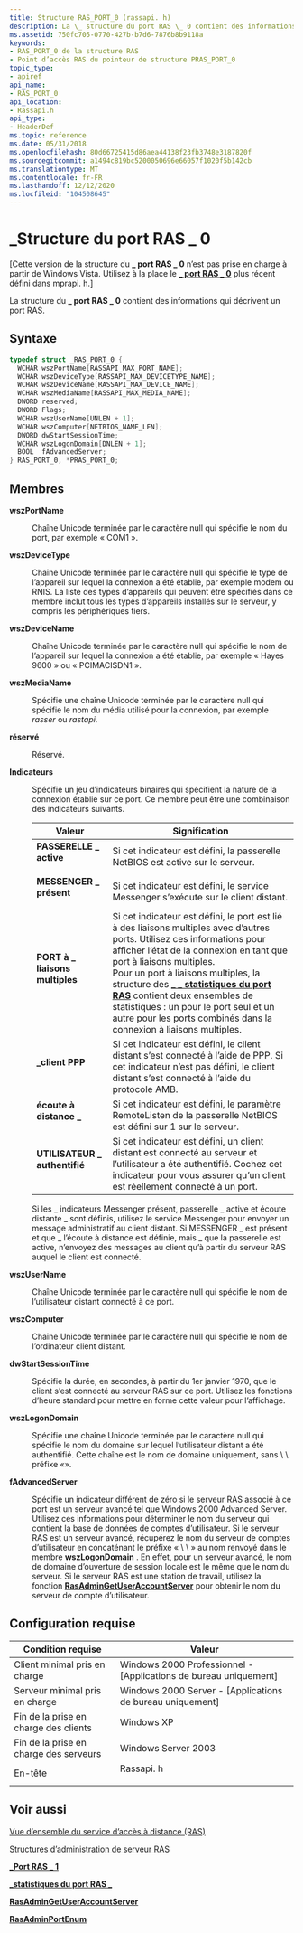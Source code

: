 ```yaml
---
title: Structure RAS_PORT_0 (rassapi. h)
description: La \_ structure du port RAS \_ 0 contient des informations qui décrivent un port RAS.
ms.assetid: 750fc705-0770-427b-b7d6-7876b8b9118a
keywords:
- RAS_PORT_0 de la structure RAS
- Point d’accès RAS du pointeur de structure PRAS_PORT_0
topic_type:
- apiref
api_name:
- RAS_PORT_0
api_location:
- Rassapi.h
api_type:
- HeaderDef
ms.topic: reference
ms.date: 05/31/2018
ms.openlocfilehash: 80d66725415d86aea44138f23fb3748e3187820f
ms.sourcegitcommit: a1494c819bc5200050696e66057f1020f5b142cb
ms.translationtype: MT
ms.contentlocale: fr-FR
ms.lasthandoff: 12/12/2020
ms.locfileid: "104508645"
---
```

# <a name="ras_port_0-structure"></a>\_Structure du port RAS \_ 0

\[Cette version de la structure du **\_ port RAS \_ 0** n’est pas prise en charge à partir de Windows Vista. Utilisez à la place le [**\_ port RAS \_ 0**](/windows/desktop/api/Mprapi/ns-mprapi-ras_port_0) plus récent défini dans mprapi. h.\]

La structure du **\_ port RAS \_ 0** contient des informations qui décrivent un port RAS.

## <a name="syntax"></a>Syntaxe


```C++
typedef struct _RAS_PORT_0 {
  WCHAR wszPortName[RASSAPI_MAX_PORT_NAME];
  WCHAR wszDeviceType[RASSAPI_MAX_DEVICETYPE_NAME];
  WCHAR wszDeviceName[RASSAPI_MAX_DEVICE_NAME];
  WCHAR wszMediaName[RASSAPI_MAX_MEDIA_NAME];
  DWORD reserved;
  DWORD Flags;
  WCHAR wszUserName[UNLEN + 1];
  WCHAR wszComputer[NETBIOS_NAME_LEN];
  DWORD dwStartSessionTime;
  WCHAR wszLogonDomain[DNLEN + 1];
  BOOL  fAdvancedServer;
} RAS_PORT_0, *PRAS_PORT_0;
```



## <a name="members"></a>Membres

<dl> <dt>

**wszPortName**
</dt> <dd>

Chaîne Unicode terminée par le caractère null qui spécifie le nom du port, par exemple « COM1 ».

</dd> <dt>

**wszDeviceType**
</dt> <dd>

Chaîne Unicode terminée par le caractère null qui spécifie le type de l’appareil sur lequel la connexion a été établie, par exemple modem ou RNIS. La liste des types d’appareils qui peuvent être spécifiés dans ce membre inclut tous les types d’appareils installés sur le serveur, y compris les périphériques tiers.

</dd> <dt>

**wszDeviceName**
</dt> <dd>

Chaîne Unicode terminée par le caractère null qui spécifie le nom de l’appareil sur lequel la connexion a été établie, par exemple « Hayes 9600 » ou « PCIMACISDN1 ».

</dd> <dt>

**wszMediaName**
</dt> <dd>

Spécifie une chaîne Unicode terminée par le caractère null qui spécifie le nom du média utilisé pour la connexion, par exemple *rasser* ou *rastapi*.

</dd> <dt>

**réservé**
</dt> <dd>

Réservé.

</dd> <dt>

**Indicateurs**
</dt> <dd>

Spécifie un jeu d’indicateurs binaires qui spécifient la nature de la connexion établie sur ce port. Ce membre peut être une combinaison des indicateurs suivants.



| Valeur                                                                                                                                                                        | Signification                                                                                                                                                                                                                                                                                                                                                                                    |
|------------------------------------------------------------------------------------------------------------------------------------------------------------------------------|--------------------------------------------------------------------------------------------------------------------------------------------------------------------------------------------------------------------------------------------------------------------------------------------------------------------------------------------------------------------------------------------|
| <span id="GATEWAY_ACTIVE"></span><span id="gateway_active"></span><dl> <dt>**PASSERELLE \_ active**</dt> </dl>             | Si cet indicateur est défini, la passerelle NetBIOS est active sur le serveur.<br/>                                                                                                                                                                                                                                                                                                               |
| <span id="MESSENGER_PRESENT"></span><span id="messenger_present"></span><dl> <dt>**MESSENGER \_ présent**</dt> </dl>    | Si cet indicateur est défini, le service Messenger s’exécute sur le client distant.<br/>                                                                                                                                                                                                                                                                                                     |
| <span id="PORT_MULTILINKED"></span><span id="port_multilinked"></span><dl> <dt>**PORT à \_ liaisons multiples**</dt> </dl>       | Si cet indicateur est défini, le port est lié à des liaisons multiples avec d’autres ports. Utilisez ces informations pour afficher l’état de la connexion en tant que port à liaisons multiples. <br/> Pour un port à liaisons multiples, la structure des [**\_ \_ statistiques du port RAS**](ras-port-statistics-str.md) contient deux ensembles de statistiques : un pour le port seul et un autre pour les ports combinés dans la connexion à liaisons multiples.<br/> |
| <span id="PPP_CLIENT"></span><span id="ppp_client"></span><dl> <dt>**\_client PPP**</dt> </dl>                         | Si cet indicateur est défini, le client distant s’est connecté à l’aide de PPP. Si cet indicateur n’est pas défini, le client distant s’est connecté à l’aide du protocole AMB.<br/>                                                                                                                                                                                                                                        |
| <span id="REMOTE_LISTEN"></span><span id="remote_listen"></span><dl> <dt>**écoute à distance \_**</dt> </dl>                | Si cet indicateur est défini, le paramètre RemoteListen de la passerelle NetBIOS est défini sur 1 sur le serveur.<br/>                                                                                                                                                                                                                                                                               |
| <span id="USER_AUTHENTICATED"></span><span id="user_authenticated"></span><dl> <dt>**UTILISATEUR \_ authentifié**</dt> </dl> | Si cet indicateur est défini, un client distant est connecté au serveur et l’utilisateur a été authentifié. Cochez cet indicateur pour vous assurer qu’un client est réellement connecté à un port.<br/>                                                                                                                                                                                                   |



 

Si les \_ indicateurs Messenger présent, passerelle \_ active et écoute distante \_ sont définis, utilisez le service Messenger pour envoyer un message administratif au client distant. Si MESSENGER \_ est présent et que \_ l’écoute à distance est définie, mais \_ que la passerelle est active, n’envoyez des messages au client qu’à partir du serveur RAS auquel le client est connecté.

</dd> <dt>

**wszUserName**
</dt> <dd>

Chaîne Unicode terminée par le caractère null qui spécifie le nom de l’utilisateur distant connecté à ce port.

</dd> <dt>

**wszComputer**
</dt> <dd>

Chaîne Unicode terminée par le caractère null qui spécifie le nom de l’ordinateur client distant.

</dd> <dt>

**dwStartSessionTime**
</dt> <dd>

Spécifie la durée, en secondes, à partir du 1er janvier 1970, que le client s’est connecté au serveur RAS sur ce port. Utilisez les fonctions d’heure standard pour mettre en forme cette valeur pour l’affichage.

</dd> <dt>

**wszLogonDomain**
</dt> <dd>

Spécifie une chaîne Unicode terminée par le caractère null qui spécifie le nom du domaine sur lequel l’utilisateur distant a été authentifié. Cette chaîne est le nom de domaine uniquement, sans \\ \\ préfixe «».

</dd> <dt>

**fAdvancedServer**
</dt> <dd>

Spécifie un indicateur différent de zéro si le serveur RAS associé à ce port est un serveur avancé tel que Windows 2000 Advanced Server. Utilisez ces informations pour déterminer le nom du serveur qui contient la base de données de comptes d’utilisateur. Si le serveur RAS est un serveur avancé, récupérez le nom du serveur de comptes d’utilisateur en concaténant le préfixe « \\ \\ » au nom renvoyé dans le membre **wszLogonDomain** . En effet, pour un serveur avancé, le nom de domaine d’ouverture de session locale est le même que le nom du serveur. Si le serveur RAS est une station de travail, utilisez la fonction [**RasAdminGetUserAccountServer**](rasadmingetuseraccountserver.md) pour obtenir le nom du serveur de compte d’utilisateur.

</dd> </dl>

## <a name="requirements"></a>Configuration requise



| Condition requise | Valeur |
|-------------------------------------|--------------------------------------------------------------------------------------|
| Client minimal pris en charge<br/> | Windows 2000 Professionnel - \[Applications de bureau uniquement\]<br/>                           |
| Serveur minimal pris en charge<br/> | Windows 2000 Server - \[Applications de bureau uniquement\]<br/>                                 |
| Fin de la prise en charge des clients<br/>    | Windows XP<br/>                                                                |
| Fin de la prise en charge des serveurs<br/>    | Windows Server 2003<br/>                                                       |
| En-tête<br/>                   | <dl> <dt>Rassapi. h</dt> </dl> |



## <a name="see-also"></a>Voir aussi

<dl> <dt>

[Vue d’ensemble du service d’accès à distance (RAS)](about-remote-access-service.md)
</dt> <dt>

[Structures d’administration de serveur RAS](ras-server-administration-structures.md)
</dt> <dt>

[**\_Port RAS \_ 1**](ras-port-1-str.md)
</dt> <dt>

[**\_statistiques du port RAS \_**](ras-port-statistics-str.md)
</dt> <dt>

[**RasAdminGetUserAccountServer**](rasadmingetuseraccountserver.md)
</dt> <dt>

[**RasAdminPortEnum**](rasadminportenum.md)
</dt> </dl>

 

 





